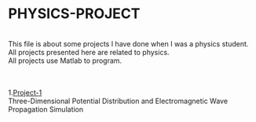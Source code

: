 # PHYSICS-PROJECT

<br>
This file is about some projects I have done when I was a physics student.
<br>
All projects presented here are related to physics.
<br>
All projects use Matlab to program.
<br><br><br>


1.[Project-1](https://github.com/yyywrz/PHYSICS-PROJECT/blob/master/1/README.me)
  <br>
  Three-Dimensional Potential Distribution and Electromagnetic Wave Propagation Simulation

